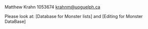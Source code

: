 Matthew Krahn
1053674
krahnm@uoguelph.ca

Please look at:
	[Database for Monster lists] and [Editing for Monster DataBase]
